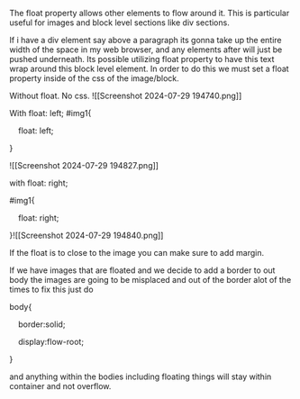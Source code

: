 

The float property allows other elements to flow around it. This is particular useful for images and block level sections like div sections. 

If i have a div element say above a paragraph its gonna take up the entire width of the space in my web browser, and any elements after will just be pushed underneath. Its possible utilizing float property to have this text wrap around this block level element. In order to do this we must set a float property inside of the css of the image/block.


Without float.
No css.
![[Screenshot 2024-07-29 194740.png]]

With float: left;
#img1{

    float: left;

}

![[Screenshot 2024-07-29 194827.png]]

with float: right;

#img1{

    float: right;

}![[Screenshot 2024-07-29 194840.png]]



If the float is to close to the image you can make sure to add margin. 


If we have images that are floated and we decide to add a border to out body the images are going to be misplaced and out of the border alot of the times to fix this just do 

body{

    border:solid;

    display:flow-root;

}

and anything within the bodies including floating things will stay within container and not overflow.